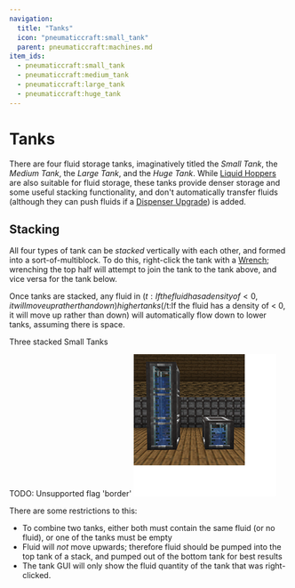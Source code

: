 ```yaml
---
navigation:
  title: "Tanks"
  icon: "pneumaticcraft:small_tank"
  parent: pneumaticcraft:machines.md
item_ids:
  - pneumaticcraft:small_tank
  - pneumaticcraft:medium_tank
  - pneumaticcraft:large_tank
  - pneumaticcraft:huge_tank
---
```


# Tanks

There are four fluid storage tanks, imaginatively titled the *Small Tank*, the *Medium Tank*, the *Large Tank*, and the *Huge Tank*. While [Liquid Hoppers](./liquid_hopper.md) are also suitable for fluid storage, these tanks provide denser storage and some useful stacking functionality, and don't automatically transfer fluids (although they can push fluids if a [Dispenser Upgrade](../base_concepts/upgrades.md#dispenser)) is added.

## Stacking

All four types of tank can be *stacked* vertically with each other, and formed into a sort-of-multiblock. To do this, right-click the tank with a [Wrench](../tools/pneumatic_wrench.md); wrenching the top half will attempt to join the tank to the tank above, and vice versa for the tank below.

Once tanks are stacked, any fluid in <Color hex="#880">$(t:If the fluid has a density of < 0, it will move up rather than down)higher tanks$(/t:If the fluid has a density of < 0, it will move up rather than down)</Color> will automatically flow down to lower tanks, assuming there is space.

Three stacked Small Tanks

TODO: Unsupported flag 'border'
![](small_tanks.png)

There are some restrictions to this:
- To combine two tanks, either both must contain the same fluid (or no fluid), or one of the tanks must be empty
- Fluid will *not* move upwards; therefore fluid should be pumped into the top tank of a stack, and pumped out of the bottom tank for best results
- The tank GUI will only show the fluid quantity of the tank that was right-clicked.



<Recipe id="pneumaticcraft:small_tank" />

<Recipe id="pneumaticcraft:medium_tank" />



<Recipe id="pneumaticcraft:large_tank" />

<Recipe id="pneumaticcraft:huge_tank" />

